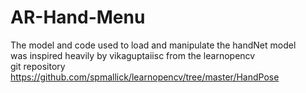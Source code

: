# AR-Hand-Menu

The model and code used to load and manipulate the handNet model            
was inspired heavily by vikaguptaiisc from the learnopencv                  
git repository                                                              
https://github.com/spmallick/learnopencv/tree/master/HandPose  
